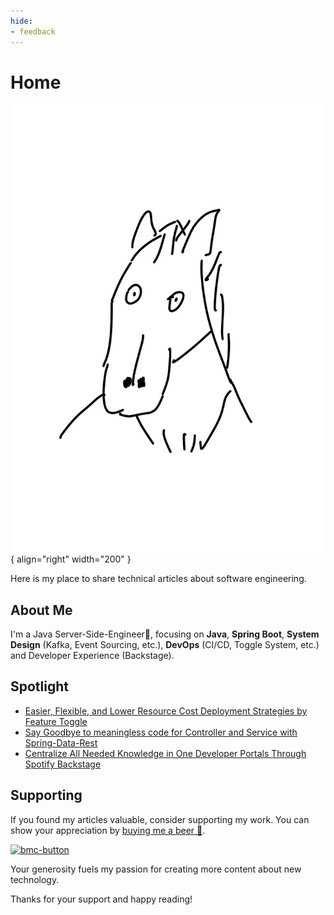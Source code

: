 ```yaml
---
hide:
- feedback
---
```

# Home

![portrait.jpg](assets%2Fhome%2Fportrait.jpg){ align="right" width="200" }

Here is my place to share technical articles about software engineering.



## About Me
I'm a Java Server-Side-Engineer🚀, focusing on **Java**, **Spring Boot**, **System Design** (Kafka, Event Sourcing, etc.), **DevOps** (CI/CD, Toggle System, etc.) and Developer Experience (Backstage).

## Spotlight
- [Easier, Flexible, and Lower Resource Cost Deployment Strategies by Feature Toggle](https://noahhsu.github.io/DevOps/Easier%2C%20Flexible%2C%20and%20Lower%20Resource%20Cost%20Deployment%20Strategies%20by%20Feature%20Toggle/)
- [Say Goodbye to meaningless code for Controller and Service with Spring-Data-Rest](https://noahhsu.github.io/Spring%20Boot/Say%20Goodbye%20to%20meaningless%20code%20for%20Controller%20and%20Service%20with%20Spring-Data-Rest/)
- [Centralize All Needed Knowledge in One Developer Portals Through Spotify Backstage](https://noahhsu.github.io/Developer%20Experience/Backstage/Centralize%20All%20Needed%20Knowledge%20in%20One%20Developer%20Portals%20Through%20Spotify%20Backstage/)

## Supporting
If you found my articles valuable, consider supporting my work. You can show your appreciation by [buying me a beer 🍺](https://www.buymeacoffee.com/swbhcjhtyvv).

<a href="https://www.buymeacoffee.com/swbhcjhtyvv">
<img width="545" alt="bmc-button" src="https://github.com/NoahHsu/noahhsu.github.io/assets/58896446/782f917e-bd8a-4d9a-8e7b-f0784a949cde">
</a>

Your generosity fuels my passion for creating more content about new technology.

Thanks for your support and happy reading!